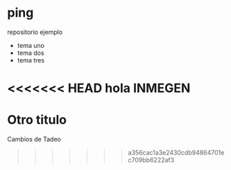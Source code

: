 ping
====

repositorio ejemplo

* tema uno
* tema dos
* tema tres

<<<<<<< HEAD
hola INMEGEN 
=======

Otro titulo
===========

Cambios de Tadeo 

>>>>>>> a356cac1a3e2430cdb94864701ec709bb6222af3
